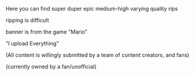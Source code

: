 Here you can find super duper epic medium-high varying quality rips

ripping is difficult

banner is from the game "Mario"

"I upload Everything"

(All content is willingly submitted by a team of content creators, and fans)



(currently owned by a fan/unofficial)
